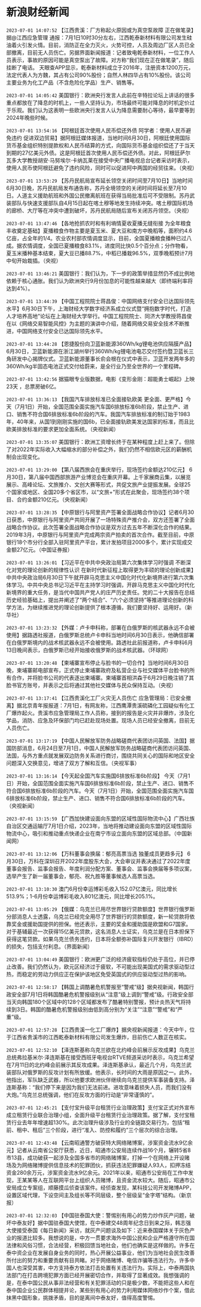 # 新浪财经新闻
`2023-07-01 14:07:52` 【江西贵溪：厂方称起火原因或为真空泵故障 正在做笔录】据@江西应急管理 通报：7月1日10时30分左右，江西乾泰新材料有限公司发生硅油着火引发火情。目前，消防正在全力灭火，火势可控，人员及周边厂区人员已全部撤离，目前无人员伤亡。另据界面新闻报道：记者致电乾泰新材料，一位工作人员表示，事故的原因可能是真空泵出了故障。对方称“我们现在正在做笔录”，随后挂断了电话。 天眼查APP显示，乾泰新材料成立于2016年，注册资本1200万元，法定代表人为方魏，其占有公司90%股份；自然人林四华占有10%股份。该公司主要业务为化工产品（不含危险化学品）生产、销售等。

`2023-07-01 14:05:42` 美国银行：欧洲央行发言人此前在辛特拉论坛上讲话的很多重点都放在了降息的时机上，一些人坚持认为，市场最终可能对降息的时机定价过于乐观。我们认为这表明一些欧洲央行发言人认为降息需要耐心等待，最早要等到2024年晚些时候。

`2023-07-01 13:54:16` 【阿根廷首次使用人民币偿还外债 阿学者：使用人民币避免违约 促进双边贸易】据阿根廷媒体报道，当地时间6月30日，阿根廷使用国际货币基金组织特别提款权和人民币结算的方式，向国际货币基金组织偿还了于当天到期的27亿美元外债。这是阿根廷首次使用人民币偿还外债。对此，阿根廷萨尔瓦多大学教授胡安·马努埃尔·卡纳瓦莱在接受中央广播电视总台记者采访时表示，使用人民币使阿根廷避免了违约风险，同时可以促进阿中两国的经贸往来。（央视）

`2023-07-01 13:53:29` 【苏丹民航局宣布延长领空关闭时间至7月10日】当地时间6月30日晚，苏丹民航局发布通告称，苏丹全境领空的关闭时间将延长至7月10日。人道主义援助航班和外国公民撤离航班在获得当局批准后可不受限制。苏丹武装部队与快速支援部队自4月15日起在喀土穆等地发生持续冲突。喀土穆国际机场的廊桥、大厅等在冲突中遭到破坏，苏丹民航局随后宣布关闭苏丹领空。（央视）

`2023-07-01 13:47:46` 【各地抢抓农时和有利墒情夏收夏播无缝衔接 为全年粮食丰收奠定基础】夏播粮食作物主要是夏玉米、夏大豆和南方中晚稻等，面积约4.6亿亩，占全年的1/4。农业农村部农情调度显示，目前，全国夏播粮食播种已过八成。据农情调度，全国已夏播粮食83.1%，进度同比快0.5个百分点；分作物看，夏玉米播种基本结束，夏大豆已播88.7%，中稻已播栽96.5%，双季晚稻预计7月中旬开始栽插。（央视）

`2023-07-01 13:46:21` 美国银行：我们认为，下一步的政策举措显然仍不成比例地依赖于核心通胀。我们认为欧洲央行9月份加息的可能性越来越大（即终端利率将达到4%）。

`2023-07-01 13:44:39` 【中国工程院院士蒋昌俊：中国网络支付安全已达国际领先水平】6月30日下午，上海财经大学数字经济系成立仪式暨“拥抱数字时代，打造人才培养高地”论坛在上海财经大学举行。中国工程院院士、同济大学教授蒋昌俊在以《网络交易智能风控》为主题的演讲中介绍，随着网络交易安全技术不断推进，中国网络支付安全已达国际领先水平。

`2023-07-01 13:44:28` 【恩捷股份向卫蓝新能源360Wh/kg锂电池供应隔膜产品】6月30日，卫蓝新能源在浙江湖州举行360Wh/kg锂电池电芯交付签约暨卫蓝长三角研发中心揭牌仪式。卫蓝新能源董事长俞会根在仪式中表示，卫蓝开发两年多的360Wh/kg半固态电池正式交付给蔚来，是全行业乃至全世界的一个里程碑。

`2023-07-01 13:42:56` 据猫眼专业版数据，电影《变形金刚：超能勇士崛起》上映23天 ，总票房破6亿。

`2023-07-01 13:36:13` 【我国汽车排放标准已全面接轨欧美 更全面、更严格】今天（7月1日）开始，全国范围全面实施汽车国6排放标准6b阶段，禁止生产、进口、销售不符合国6排放标准6b阶段的汽车。我国汽车排放标准的制订始于1983年，40年来，从国1到刚刚实施的国6b，已全面接轨欧美发达国家的标准，而且比欧美排放标准的要求更加全面系统。（央视新闻）

`2023-07-01 13:35:07` 美国银行：欧洲工资增长终于在某种程度上赶上来了。但除了对2022年实际收入大幅缩水的部分补偿之外，我们仍然不相信欧元区的薪酬机制会出现变化。

`2023-07-01 13:29:00` 【第八届西旅会在重庆举行，现场签约金额达210亿元】 6月30日，第八届中国西部旅游产业博览会在重庆开幕。上千家展商云集，以展览展示、高峰论坛、文旅推介、文创大赛等形式，共促文旅产业提振发展。全球25个国家或地区、全国20多个省区市，以“文旅+”形式在此聚会，现场签约38个项目、合约金额210亿元。（央视新闻）

`2023-07-01 13:28:35` 【中原银行与阿里资产签署全面战略合作协议】记者6月30日获悉，中原银行与阿里资产共同开展了一场特殊资产推介会，双方还签署了全面战略合作协议。此次签署全面战略合作协议是双方过去五年不断深化合作的结果。2019年3月，中原银行与阿里资产完成两宗资产拍卖的首次合作。截至目前，中原银行18个市分行全部入驻阿里资产平台，累计发拍项目2000多个，累计实现成交金额27亿元。（中国证券报）

`2023-07-01 13:26:01` 【习近平在中共中央政治局第六次集体学习时强调 不断深化对党的理论创新的规律性认识 在新时代新征程上取得更为丰硕的理论创新成果】中共中央政治局6月30日下午就开辟马克思主义中国化时代化新境界进行第六次集体学习。中共中央总书记习近平在主持学习时强调，开辟马克思主义中国化时代化新境界的重大任务，是当代中国共产党人的庄严历史责任。党的二十大报告在总结历史经验基础上，提出并阐述了“两个结合”、“六个必须坚持”等推进理论创新的科学方法，为继续推进党的理论创新提供了根本遵循，我们要坚持好、运用好。（新华社）

`2023-07-01 13:23:32` 【外媒：卢卡申科称，部署在白俄罗斯的核武器永远不会被使用】据路透社报道，白俄罗斯总统卢卡申科当地时间6月30日表示，他确信部署在白俄罗斯境内的战术核武器永远不会被使用。路透社此前报道称，卢卡申科6月13日晚间表示，白俄罗斯已经开始接收俄罗斯的战术核武器。（环球网）

`2023-07-01 13:20:48` 【柬埔寨宣布停止与脸书的一切合作】当地时间6月30日晚，柬埔寨邮电部宣布，正式停止柬埔寨政府及私营企业与社交媒体平台脸书的所有合作，并将脸书公司的代表逐出柬埔寨。柬埔寨首相洪森于6月29日晚注销了其脸书官方账号，并表示之后将通过其他社交媒体与民众保持互动。（央视）

`2023-07-01 13:17:41` 【江西贵溪化工厂火灾无人员伤亡 应急管理局：已安全撤离】据北京青年报报道：7月1日，有网友称，江西鹰潭贵溪硫磷化工园疑似有化工厂爆炸起火。贵溪市应急管理局工作人员称，接到的报告是火灾并非爆炸，涉及化学品，消防、应急及环保部门均已赶赴现场处置。现场人员已经安全撤离，目前无人员伤亡。

`2023-07-01 13:17:19` 【中国人民解放军防务战略磋商代表团访问英国、法国】据国防部消息，6月24日至7月1日，中国人民解放军防务战略磋商代表团访问英国、法国，与外方重点就发展双边防务关系进行商讨，围绕共同关心的国际和地区安全问题深入交换意见，增进了双方了解和互信。（央视军事）

`2023-07-01 13:16:14` 【今天起全国汽车实施国6排放标准6b阶段】 今天（7月1日）开始，全国范围全面实施汽车国6排放标准6b阶段，禁止生产、进口、销售不符合国6排放标准6b阶段的汽车。今天（7月1日）开始，全国范围全面实施汽车国6排放标准6b阶段，禁止生产、进口、销售不符合国6排放标准6b阶段的汽车。（央视新闻）

`2023-07-01 13:15:59` 【广西加快建设面向东盟的区域性国际物流中心】广西壮族自治区交通运输厅7月1日介绍，2023年，当地将推动建设面向东盟的区域性国际物流中心，吸引和推动重点快递企业在南宁市设立面向东盟的区域总部。（中国新闻网）

`2023-07-01 13:12:06` 【万科董事会换届：郁亮高票当选 独董成员更趋多元】 6月30日，万科在深圳召开2022年度股东大会，大会审议并表决通过了2022年度董事会报告、监事会报告、年度利润分配方案、董事会、监事会换届等多项议案，选举产生了新一届董事会，郁亮、祝九胜等董事候选人高票当选。

`2023-07-01 13:10:30` 澳门6月份幸运博彩毛收入152.07亿澳元，同比增长513.9%；1-6月份幸运博彩毛收入801亿澳元，同比增长205.1%。

`2023-07-01 13:05:29` 【俄媒：乌克兰已用尽世界银行贷款额度】世界银行俄罗斯分部消息人士透露，乌克兰已经完全用尽了世界银行的贷款额度，新一轮贷款将依靠奖金或援助国提供的担保。他还表示，主要的奖金和援助国是欧盟和G7国家。对于基辅最近一次获得15亿美元贷款，这名消息人士证实，乌克兰是在日本担保下获得这笔贷款。如果乌克兰债务违约，日本将全额弥补国际复兴开发银行（IBRD）的损失，包括支付利息。（界面新闻）

`2023-07-01 13:04:49` 美国银行：欧洲更广泛的经济疲软指标仍处于高位，并已停止改善。我们仍然认为，欧元区经济过于疲软，不可能出现美国式的需求驱动型过热，而稳定的劳动力供应正在保护该地区免受英国式的供应驱动型过热的影响。

`2023-07-01 12:58:17` 【韩国上调酷暑危机警报至“警戒”级】据央视新闻，韩国行政安全部7月1日将韩国酷暑危机警报级别从“注意”级上调到“警戒”级。行政安全部当天向韩国180个区域中的128个区域都发布了酷暑特别警报，预计炎热天气将持续到3日。韩国的酷暑危机警报级别由低到高分别为“关注”“注意”“警戒”和“严重”级。

`2023-07-01 12:57:28` 【江西贵溪一化工厂爆炸】据央视新闻报道：今天中午，位于江西省贵溪市的江西乾泰新材料有限公司发生爆炸，目前伤亡人数正在核实。

`2023-07-01 12:52:10` 【泽连斯基称乌克兰欲在北约峰会前展示反攻成果】乌克兰总统弗拉基米尔·泽连斯基在接受西班牙电视台RTVE频道采访时表示，乌克兰希望在7月11日的北约峰会前展示其反攻成果。泽连斯基承认，最近几个月，乌克兰武装部队对俄罗斯的反攻计划有所放缓。他表示，长时间的大雨是原因之一。此外，他指出，军队缺乏武器，所以他要求欧洲伙伴继续向乌克兰提供军事装备支持。泽连斯基称：“我们停下来是因为我们无法前进。进攻意味着损失人员，而我们没有大炮。”乌克兰总统强调，他们在反攻方面的行动是“非常谨慎的”。

`2023-07-01 12:45:21` 【支付宝升级平台租赁行业治理政策】支付宝正式对外宣布成立租赁行业联合治理小组，全面升级平台租赁行业治理政策。据了解，支付宝租赁行业去年年增速超130%。此次治理升级涉及行业的全链路交易行为，包括“租前、租中、租后”三个阶段，进行“准入、防控和履约”三个层次的综合治理。

`2023-07-01 12:43:48` 【云南昭通警方破获特大网络赌博案，涉案资金流水9亿余元】记者从云南省公安厅获悉，近日，昭通市公安局连续作战16个月，辗转5省8市13县，成功破获一起涉及全国多省市的网络赌博案，打掉一个在网络上开设赌场及为网络赌博提供信息技术的犯罪团伙，抓获违法犯罪嫌疑人93人，扣押冻结资金280余万元，涉案资金流水9亿余元。2021年以来，昭通市公安局在工作中发现，王某某等人在互联网平台上组织人员赌博，且资金流水较大。随后，昭通市公安局成立专案组，顺藤摸瓜侦查该案件。经侦查发现，某科技公司开发赌博APP，设置区域代理，下设空间主及组长等不同层级，整个层级呈“金字塔”结构。（新京报）

`2023-07-01 12:32:03` 【中国驻泰国大使：警惕别有用心的势力炒作灰产问题，破坏中泰友好】据中国驻泰国大使馆，在中泰建交48周年纪念日到来之际，韩志强大使接受泰国《每日新闻》采访，就灰产问题谈及如下：近来泰国媒体关于灰色产业的报道比较多。我想说的是，中方一贯要求海外中国公民和企业严格遵守所在国法律和风俗习惯，合法经营，积极回馈当地社会，他们也确实是这样做的。许多在泰中资企业在发展自身业务的同时，热心开展公益事业，他们为当地社会民生改善所付出的努力和重要贡献有目共睹。对于网络赌博、电信诈骗等违法行为，许多中国人也深受其害，中方支持泰方依法打击处置有关违法行为。实际上，中泰两国执法部门在打击跨境犯罪方面已经开展密切合作，并取得了显著成效。我想强调的是，在泰中国公民从事非法经营和有关犯罪活动的只是极少数，不能把这些人和在泰中国企业公民群体相提并论，某些别有用心的势力利用媒体网络炒作个案，借此抹黑中国形象，挑拨矛盾，目的是离间中泰友好，值得高度警惕。


